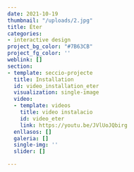```yaml
---
date: 2021-10-19
thumbnail: "/uploads/2.jpg"
title: Éter
categories:
- interactive design
project_bg_color: "#7B63CB"
project_fg_color: ''
weblink: []
section:
- template: seccio-projecte
  title: Installation
  id: video_installation_eter
  visualization: single-image
  video:
  - template: videos
    title: video instalacio
    id: video_eter
    link: https://youtu.be/JVlUoJQbirg
  enllasos: []
  galeria: []
  single-img: ''
  slider: []

---
```

